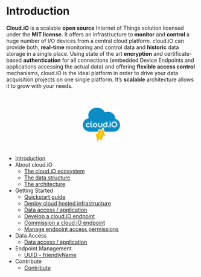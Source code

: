 # Introduction

**Cloud.iO** is a scalable **open source** Internet of Things solution licensed under the **MIT license**. It offers an infrastructure to **monitor** and
**control** a huge number of I/O devices from a central cloud platform. cloud.iO can provide both, **real-time** monitoring and control data and **historic**
data storage in a single place. Using state of the art **encryption** and certificate-based **authentication** for all connections (embedded Device Endpoints
and applications accessing the actual data) and offering **flexible access control** mechanisms, cloud.iO is the ideal platform in order to drive your data
acquisition projects on one single platform. It’s **scalable** architecture allows it to grow with your needs.  

<p align="center">
  <br>
  <br>
  <img src="_media/cloudiO-logo-dark.png" style="width:20%" />
  <br>
  <br>
</p>

- [Introduction](introduction)
- About cloud.iO	
	- [The cloud.iO ecosystem](/about_cloudio/ecosystem#the-cloudio-ecosystem)
	- [The data structure](/about_cloudio/data_structure#the-data-structure)
	- [The architecture](/about_cloudio/architecture#the-architecture)
- Getting Started	
	- [Quickstart guide](/getting_started/quickstart_guide)
	- [Deploy cloud hosted infrastructure](/getting_started/deploy)
	- [Data access / application](/getting_started/data)
	- [Develop a cloud.iO endpoint](/getting_started/develop_endpoint)
	- [Commission a cloud.iO endpoint](/getting_started/commission)
	- [Manage endpoint access permissions](/getting_started/manage_access)	
- Data Access
	- [Data access / application](/data_access/data)
- Endpoint Management
	- [UUID - friendlyName](/endpoint_management/friendly_name_uuid)
- Contribute
	- [Contribute](contribute/contribute)